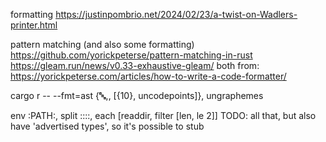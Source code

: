formatting
https://justinpombrio.net/2024/02/23/a-twist-on-Wadlers-printer.html

pattern matching (and also some formatting)
https://github.com/yorickpeterse/pattern-matching-in-rust
https://gleam.run/news/v0.33-exhaustive-gleam/
both from:
https://yorickpeterse.com/articles/how-to-write-a-code-formatter/

cargo r -- --fmt=ast {:abc:,, [{10}, uncodepoints]}, ungraphemes

env :PATH:, split ::::, each [readdir, filter [len, le 2]]
TODO: all that, but also have 'advertised types', so it's possible to stub

